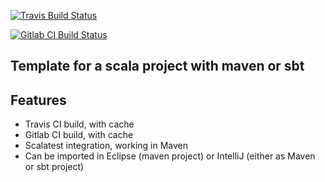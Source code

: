 [![Travis Build Status](https://travis-ci.org/tyrcho/scala-maven-template.svg?branch=master)](https://travis-ci.org/tyrcho/scala-maven-template)

[![Gitlab CI Build Status](https://gitlab.com/tyrcho/scala-maven-template/badges/master/build.svg)](https://gitlab.com/tyrcho/scala-maven-template/pipelines)


## Template for a scala project with maven or sbt

## Features 

* Travis CI build, with cache
* Gitlab CI build, with cache
* Scalatest integration, working in Maven
* Can be imported in Eclipse (maven project) or IntelliJ (either as Maven or sbt project)



